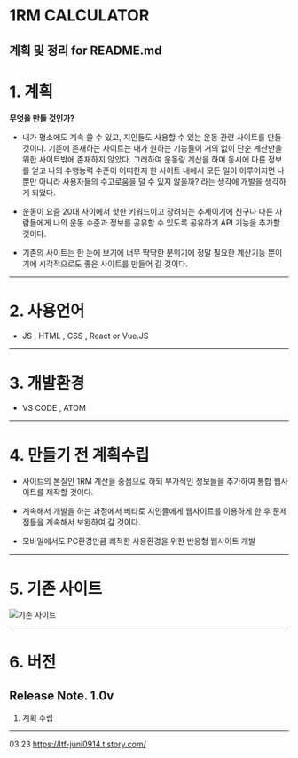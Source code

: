 # 1RM CALCULATOR
계획 및 정리 for README.md
---
# 1. 계획

  __무엇을 만들 것인가?__

  - 내가 평소에도 계속 쓸 수 있고, 지인들도 사용할 수 있는 운동 관련 사이트를 만들 것이다. 기존에 존재하는 사이트는 내가 원하는 기능들이 거의 없이
  단순 계산만을 위한 사이트밖에 존재하지 않았다. 그러하여 운동량 계산을 하며 동시에 다른 정보를 얻고 나의 수행능력 수준이 어떠한지 한 사이트 내에서
  모든 일이 이루어지면 나뿐만 아니라 사용자들의 수고로움을 덜 수 있지 않을까? 라는 생각에 개발을 생각하게 되었다. 

  - 운동이 요즘 20대 사이에서 핫한 키워드이고 장려되는 추세이기에 친구나 다른 사람들에게 나의 운동 수준과 정보를 공유할 수 있도록 공유하기 API 기능을 추가할 것이다. 

  - 기존의 사이트는 한 눈에 보기에 너무 딱딱한 분위기에 정말 필요한 계산기능 뿐이기에 시각적으로도 좋은 사이트를 만들어 갈 것이다.

---
# 2. 사용언어
  - JS , HTML , CSS , React or Vue.JS

---
# 3. 개발환경
  - VS CODE , ATOM

---
# 4. __만들기 전 계획수립__
  - 사이트의 본질인 1RM 계산을 중점으로 하되 부가적인 정보들을 추가하여 통합 웹사이트를 제작할 것이다.

  - 계속해서 개발을 하는 과정에서 베타로 지인들에게 웹사이트를 이용하게 한 후 문제점들을 계속해서 보완하여 갈 것이다.

  - 모바일에서도 PC환경만큼 쾌적한 사용환경을 위한 반응형 웹사이트 개발
---

# 5. 기존 사이트 
![기존 사이트](https://user-images.githubusercontent.com/100837725/157412987-4d9da7dc-e2bd-4a15-81e0-d03b4a100335.PNG)

---


# 6. 버전
Release Note.
1.0v
---
  1. 계획 수립

---
03.23
https://ltf-juni0914.tistory.com/

